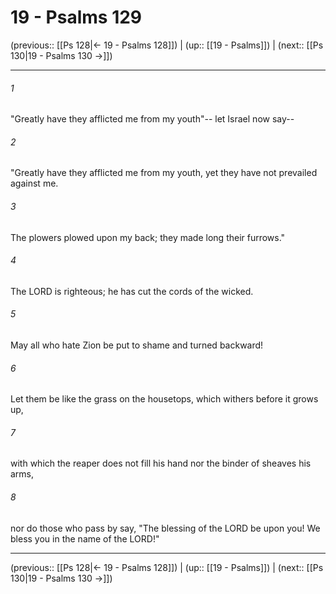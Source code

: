 # 19 - Psalms 129

(previous:: [[Ps 128|← 19 - Psalms 128]]) | (up:: [[19 - Psalms]]) | (next:: [[Ps 130|19 - Psalms 130 →]])

***


###### 1 
"Greatly have they afflicted me from my youth"-- let Israel now say-- 

###### 2 
"Greatly have they afflicted me from my youth, yet they have not prevailed against me. 

###### 3 
The plowers plowed upon my back; they made long their furrows." 

###### 4 
The LORD is righteous; he has cut the cords of the wicked. 

###### 5 
May all who hate Zion be put to shame and turned backward! 

###### 6 
Let them be like the grass on the housetops, which withers before it grows up, 

###### 7 
with which the reaper does not fill his hand nor the binder of sheaves his arms, 

###### 8 
nor do those who pass by say, "The blessing of the LORD be upon you! We bless you in the name of the LORD!"

***

(previous:: [[Ps 128|← 19 - Psalms 128]]) | (up:: [[19 - Psalms]]) | (next:: [[Ps 130|19 - Psalms 130 →]])
